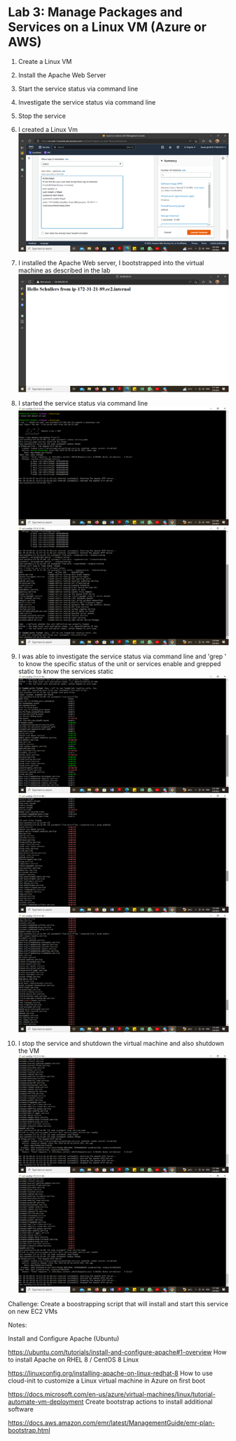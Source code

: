 # Lab 3: Manage Packages and Services on a Linux VM (Azure or AWS)


1. Create a Linux VM
2. Install the Apache Web Server
3. Start the service status via command line
4. Investigate the service status via command line
5. Stop the service

1. I created a Linux Vm
![Alt text](../../images/Screenshot%20(984).png)

2. I installed the Apache Web server, I bootstrapped into the virtual machine as described in the lab
![Alt text](../../images/Screenshot%20(986).png)
3. I started the service status via command line
![Alt text](../../images/Screenshot%20(990).png)
![Alt text](../../images/Screenshot%20(991).png)
4. I was able to investigate the service status via command line and 'grep ' to know the specific status of the unit or services enable and grepped static to know the services static 
![Alt text](../../images/Screenshot%20(992).png)
![Alt text](../../images/Screenshot%20(994).png)
![Alt text](../../images/Screenshot%20(995).png)
5. I stop the service and shutdown the virtual machine and also shutdown the VM
![Alt text](../../images/Screenshot%20(996).png)
![Alt text](../../images/Screenshot%20(996).png)


Challenge: Create a boostrapping script that will install and start this service on new EC2 VMs

Notes:

Install and Configure Apache (Ubuntu)

https://ubuntu.com/tutorials/install-and-configure-apache#1-overview
How to install Apache on RHEL 8 / CentOS 8 Linux

https://linuxconfig.org/installing-apache-on-linux-redhat-8
How to use cloud-init to customize a Linux virtual machine in Azure on first boot

https://docs.microsoft.com/en-us/azure/virtual-machines/linux/tutorial-automate-vm-deployment
Create bootstrap actions to install additional software

https://docs.aws.amazon.com/emr/latest/ManagementGuide/emr-plan-bootstrap.html